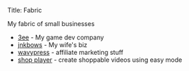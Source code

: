 Title: Fabric

My fabric of small businesses

* [3ee] - My game dev company
* [jnkbows] - My wife's biz
* [wavypress] - affiliate marketing stuff
* [shop player] - create shoppable videos using easy mode

[3ee]:http://3ee.com
[jnkbows]:https://www.etsy.com/shop/JandKsBowtique
[wavypress]:http://www.wavypress.com
[shop player]:http://3ee.com/video